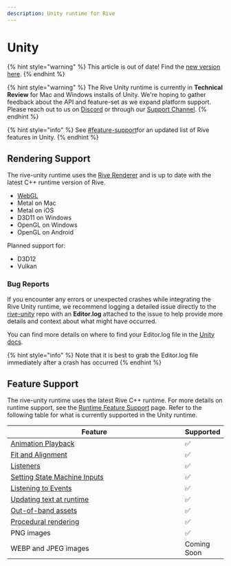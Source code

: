 ```yaml
---
description: Unity runtime for Rive
---
```


# Unity

{% hint style="warning" %}
This article is out of date! Find the [new version here](https://rive.app/community/doc/unity/doc31LHoppdv).
{% endhint %}

{% hint style="warning" %}
The Rive Unity runtime is currently in **Technical Review** for Mac and Windows installs of Unity. We're hoping to gather feedback about the API and feature-set as we expand platform support. Please reach out to us on [Discord](https://discord.com/invite/FGjmaTr) or through our [Support Channel](https://rive.atlassian.net/servicedesk/customer/portals).
{% endhint %}

{% hint style="info" %}
See [#feature-support](./#feature-support "mention")for an updated list of Rive features in Unity.
{% endhint %}

## Rendering Support

The rive-unity runtime uses the [Rive Renderer](https://rive.app/renderer) and is up to date with the latest C++ runtime version of Rive.

* [WebGL](https://github.com/rive-app/rive-unity/blob/main/WEBGL.md)
* Metal on Mac
* Metal on iOS
* D3D11 on Windows
* OpenGL on Windows
* OpenGL on Android

Planned support for:

* D3D12
* Vulkan

### Bug Reports

If you encounter any errors or unexpected crashes while integrating the Rive Unity runtime, we recommend logging a detailed issue directly to the [rive-unity](https://github.com/rive-app/rive-unity/issues) repo with an **Editor.log** attached to the issue to help provide more details and context about what might have occurred.

You can find more details on where to find your Editor.log file in the [Unity docs](https://docs.unity3d.com/Manual/LogFiles.html).

{% hint style="info" %}
Note that it is best to grab the Editor.log file immediately after a crash has occurred
{% endhint %}

## Feature Support

The rive-unity runtime uses the latest Rive C++ runtime. For more details on runtime support, see the [Runtime Feature Support](https://www.notion.so/o/-LLf9WNWru58qo4lWjp9/s/-M3EXlibk6bj2FzPQW-9/\~/changes/387/runtimes/feature-support) page. Refer to the following table for what is currently supported in the Unity runtime.

<table><thead><tr><th width="541">Feature</th><th>Supported</th></tr></thead><tbody><tr><td><a href="../../runtimes/playback.md">Animation Playback</a></td><td>✅</td></tr><tr><td><a href="../../runtimes/layout.md">Fit and Alignment</a></td><td>✅</td></tr><tr><td><a href="listeners.md">Listeners</a></td><td>✅</td></tr><tr><td><a href="state-machines.md">Setting State Machine Inputs</a></td><td>✅</td></tr><tr><td><a href="rive-events.md">Listening to Events</a></td><td>✅</td></tr><tr><td><a href="text.md">Updating text at runtime</a></td><td>✅</td></tr><tr><td><a href="loading-assets.md">Out-of-band assets</a></td><td>✅</td></tr><tr><td><a href="procedural-rendering.md">Procedural rendering</a></td><td>✅</td></tr><tr><td>PNG images</td><td>✅</td></tr><tr><td>WEBP and JPEG images</td><td>Coming Soon</td></tr></tbody></table>

